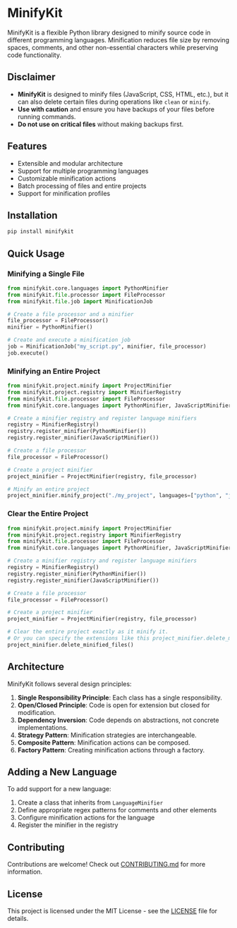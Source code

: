 # MinifyKit

MinifyKit is a flexible Python library designed to minify source code in different programming languages. Minification reduces file size by removing spaces, comments, and other non-essential characters while preserving code functionality.

## Disclaimer

- **MinifyKit** is designed to minify files (JavaScript, CSS, HTML, etc.), but it can also delete certain files during operations like `clean` or `minify`.
- **Use with caution** and ensure you have backups of your files before running commands.
- **Do not use on critical files** without making backups first.

## Features

- Extensible and modular architecture
- Support for multiple programming languages
- Customizable minification actions
- Batch processing of files and entire projects
- Support for minification profiles

## Installation

```bash
pip install minifykit
```

## Quick Usage

### Minifying a Single File

```python
from minifykit.core.languages import PythonMinifier
from minifykit.file.processor import FileProcessor
from minifykit.file.job import MinificationJob

# Create a file processor and a minifier
file_processor = FileProcessor()
minifier = PythonMinifier()

# Create and execute a minification job
job = MinificationJob("my_script.py", minifier, file_processor)
job.execute()
```

### Minifying an Entire Project

```python
from minifykit.project.minify import ProjectMinifier
from minifykit.project.registry import MinifierRegistry
from minifykit.file.processor import FileProcessor
from minifykit.core.languages import PythonMinifier, JavaScriptMinifier

# Create a minifier registry and register language minifiers
registry = MinifierRegistry()
registry.register_minifier(PythonMinifier())
registry.register_minifier(JavaScriptMinifier())

# Create a file processor
file_processor = FileProcessor()

# Create a project minifier
project_minifier = ProjectMinifier(registry, file_processor)

# Minify an entire project
project_minifier.minify_project("./my_project", languages=["python", "javascript"])
```

### Clear the Entire Project

```python
from minifykit.project.minify import ProjectMinifier
from minifykit.project.registry import MinifierRegistry
from minifykit.file.processor import FileProcessor
from minifykit.core.languages import PythonMinifier, JavaScriptMinifier

# Create a minifier registry and register language minifiers
registry = MinifierRegistry()
registry.register_minifier(PythonMinifier())
registry.register_minifier(JavaScriptMinifier())

# Create a file processor
file_processor = FileProcessor()

# Create a project minifier
project_minifier = ProjectMinifier(registry, file_processor)

# Clear the entire project exactly as it minify it.
# Or you can specify the extensions like this project_minifier.delete_minified_files(extensions=[".py", ".js"])
project_minifier.delete_minified_files()
```

## Architecture

MinifyKit follows several design principles:

1. **Single Responsibility Principle**: Each class has a single responsibility.
2. **Open/Closed Principle**: Code is open for extension but closed for modification.
3. **Dependency Inversion**: Code depends on abstractions, not concrete implementations.
4. **Strategy Pattern**: Minification strategies are interchangeable.
5. **Composite Pattern**: Minification actions can be composed.
6. **Factory Pattern**: Creating minification actions through a factory.

## Adding a New Language

To add support for a new language:

1. Create a class that inherits from `LanguageMinifier`
2. Define appropriate regex patterns for comments and other elements
3. Configure minification actions for the language
4. Register the minifier in the registry

## Contributing

Contributions are welcome! Check out [CONTRIBUTING.md](CONTRIBUTING.md) for more information.

## License

This project is licensed under the MIT License - see the [LICENSE](LICENSE) file for details.
